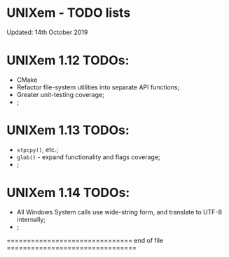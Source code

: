 UNIXem - TODO lists
===================

Updated:    14th October 2019



UNIXem 1.12 TODOs:
==================

 * CMake
 * Refactor file-system utilities into separate API functions;
 * Greater unit-testing coverage;
 * ;


UNIXem 1.13 TODOs:
==================

 * `stpcpy()`, etc.;
 * `glob()` - expand functionality and flags coverage;
 * ;


UNIXem 1.14 TODOs:
==================

 * All Windows System calls use wide-string form, and translate to UTF-8 internally;
 * ;


=============================== end of file ================================

